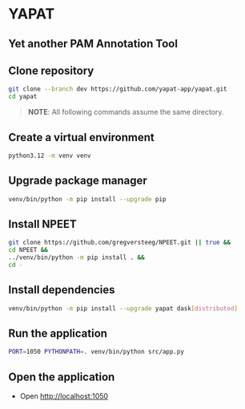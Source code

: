 # YAPAT
## Yet another PAM Annotation Tool

## Clone repository

```bash
git clone --branch dev https://github.com/yapat-app/yapat.git
cd yapat
```

> **NOTE**: All following commands assume the same directory.

## Create a virtual environment

```bash
python3.12 -m venv venv
```

## Upgrade package manager

```bash
venv/bin/python -m pip install --upgrade pip
```

## Install NPEET

```bash
git clone https://github.com/gregversteeg/NPEET.git || true &&
cd NPEET &&
../venv/bin/python -m pip install . &&
cd -
```

## Install dependencies

```bash
venv/bin/python -m pip install --upgrade yapat dask[distributed]
```

## Run the application

```bash
PORT=1050 PYTHONPATH=. venv/bin/python src/app.py
```

## Open the application

-   Open <http://localhost:1050>
